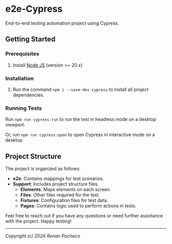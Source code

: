 # e2e-Cypress
End-to-end testing automation project using Cypress.

## Getting Started

### Prerequisites
1. Install [Node JS](https://nodejs.org/) (version >= 20.x)

### Installation
1. Run the command `npm i --save-dev cypress` to install all project dependencies.

### Running Tests

Run `npm run cypress:run` to run the test in headless mode on a desktop viewport.

Or, run `npm run cypress:open` to open Cypress in interactive mode on a desktop


## Project Structure
The project is organized as follows:

- **e2e**: Contains mappings for test scenarios.
- **Support**: Includes project structure files.
  - **Elements**: Maps elements on each screen.
  - **Files**: Other files required for the test.
  - **Fixtures**: Configuration files for test data.
  - **Pages**: Contains logic used to perform actions in tests.

Feel free to reach out if you have any questions or need further assistance with the project. Happy testing!

---

*Copyright (c) 2024 Renan Pacheco*